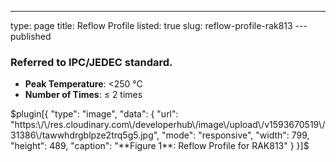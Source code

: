 ---
type: page
title: Reflow Profile
listed: true
slug: reflow-profile-rak813
---published

### Referred to IPC/JEDEC standard.

- **Peak Temperature**: <250 °C 
- **Number of Times**: ≤ 2 times

$plugin[{
    "type": "image",
    "data": {
        "url": "https:\/\/res.cloudinary.com\/developerhub\/image\/upload\/v1593670519\/31386\/tawwhdrgblpze2trq5g5.jpg",
        "mode": "responsive",
        "width": 799,
        "height": 489,
        "caption": "**Figure 1**: Reflow Profile for RAK813"
    }
}]$

